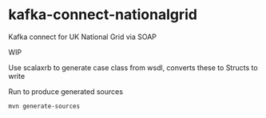 # kafka-connect-nationalgrid
Kafka connect for UK National Grid via SOAP

WIP

Use scalaxrb to generate case class from wsdl, converts these to Structs to write

Run to produce generated sources
```
mvn generate-sources
```